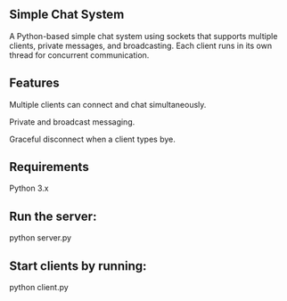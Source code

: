 ## Simple Chat System

A Python-based simple chat system using sockets that supports multiple clients, private messages, and broadcasting. Each client runs in its own thread for concurrent communication.

## Features
Multiple clients can connect and chat simultaneously.

Private and broadcast messaging.

Graceful disconnect when a client types bye.

## Requirements
Python 3.x

## Run the server:
  python server.py

## Start clients by running:
  python client.py
